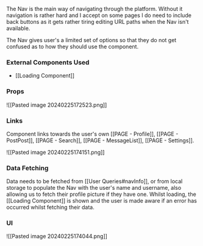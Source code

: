 
The Nav is the main way of navigating through the platform. Without it navigation is rather hard and I accept on some pages I do need to include back buttons as it gets rather tiring editing URL paths when the Nav isn't available.

The Nav gives user's a limited set of options so that they do not get confused as to how they should use the component.


### External Components Used

- [[Loading Component]]


### Props

![[Pasted image 20240225172523.png]]


### Links

Component links towards the user's own [[PAGE - Profile]], [[PAGE - PostPost]], [[PAGE - Search]], [[PAGE - MessageList]], [[PAGE - Settings]].

![[Pasted image 20240225174151.png]]


### Data Fetching

Data needs to be fetched from [[User Queries#navInfo]], or from local storage to populate the Nav with the user's name and username, also allowing us to fetch their profile picture if they have one. Whilst loading, the [[Loading Component]] is shown and the user is made aware if an error has occurred whilst fetching their data.


### UI

![[Pasted image 20240225174044.png]]
